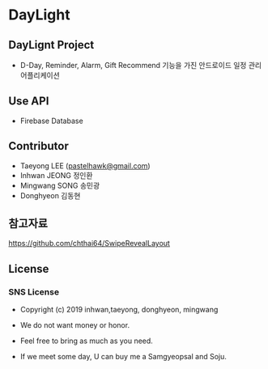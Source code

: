 # DayLight
## DayLignt Project
- D-Day, Reminder, Alarm, Gift Recommend 기능을 가진 안드로이드 일정 관리 어플리케이션

## Use API
- Firebase Database


## Contributor
- Taeyong LEE (pastelhawk@gmail.com)
- Inhwan JEONG 정인환
- Mingwang SONG 송민광
- Donghyeon 김동현


## 참고자료

https://github.com/chthai64/SwipeRevealLayout

## License
### SNS License
- Copyright (c) 2019 inhwan,taeyong, donghyeon, mingwang  

- We do not want money or honor.
- Feel free to bring as much as you need.
- If we meet some day, U can buy me a Samgyeopsal and Soju.


